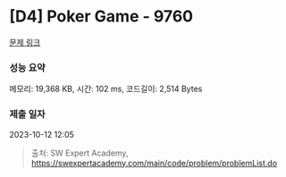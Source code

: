 # [D4] Poker Game - 9760 

[문제 링크](https://swexpertacademy.com/main/code/problem/problemDetail.do?contestProbId=AXEN3aEKDrsDFAVX) 

### 성능 요약

메모리: 19,368 KB, 시간: 102 ms, 코드길이: 2,514 Bytes

### 제출 일자

2023-10-12 12:05



> 출처: SW Expert Academy, https://swexpertacademy.com/main/code/problem/problemList.do
